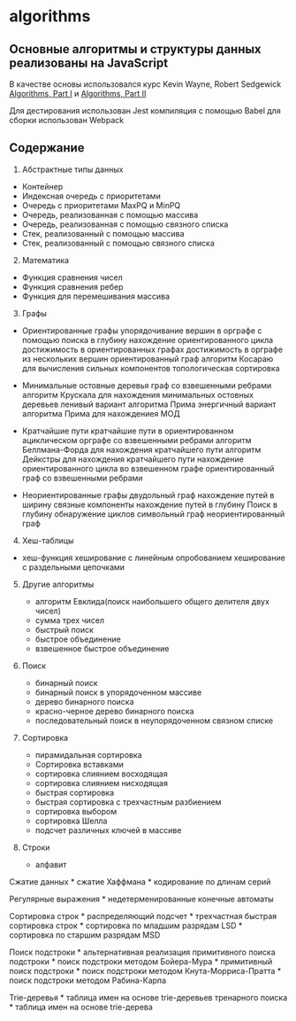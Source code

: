 # algorithms

## Основные алгоритмы и структуры данных реализованы на JavaScript

В качестве основы использовался курс Kevin Wayne, Robert Sedgewick
[Algorithms, Part I](https://www.coursera.org/learn/algorithms-part1)
и
[Algorithms, Part II](https://www.coursera.org/learn/algorithms-part2)

Для дестирования использован Jest
компиляция с помощью Babel
для сборки использован Webpack

## Содержание

1. Абстрактные типы данных
  * Контейнер
  * Индексная очередь с приоритетами
  * Очередь с приоритетами MaxPQ и MinPQ
  * Очередь, реализованная с помощью массива
  * Очередь, реализованная с помощью связного списка
  * Стек, реализованный с помощью массива
  * Стек, реализованный с помощью связного списка


2. Математика
  * Функция сравнения чисел
  * Функция сравнения ребер
  * Функция для перемешивания массива

3. Графы
  * Ориентированные графы
      упорядочивание вершин в орграфе с помощью поиска в глубину
      нахождение ориентированного цикла
      достижимость в ориентированных графах
      достижимость в орграфе из нескольких вершин
      ориентированный граф
      алгоритм Косараю для вычисления сильных компонентов
      топологическая сортировка

   * Минимальные остовные деревья
      граф со взвешенными ребрами
      алгоритм Крускала для нахождения минимальных остовных деревьев
      ленивый вариант алгоритма Прима
      энергичный вариант алгоритма Прима для нахождениея МОД


   * Кратчайшие пути
      кратчайшие пути в ориентированном ациклическом орграфе со взвешенными ребрами
      алгоритм Беллмана-Форда для нахождения кратчайшего пути
      алгоритм Дейкстры для нахождения кратчайшего пути
      нахождение ориентированного цикла во взвешенном графе
      ориентированный граф со взвешенными ребрами

  * Неориентированные графы
      двудольный граф
      нахождение путей в ширину
      связные компоненты
      нахождение путей в глубину
      Поиск в глубину
      обнаружение циклов
      символьный граф
      неориентированный граф

4. Хеш-таблицы
  * хеш-функция
      хеширование с линейным опробованием
      хеширование с раздельными цепочками


5. Другие алгоритмы
    * алгоритм Евклида(поиск наибольшего общего делителя двух чисел)
    * сумма трех чисел
    * быстрый поиск
    * быстрое объединение
    * взвешенное быстрое объединение

6. Поиск
    * бинарный поиск
    * бинарный поиск в упорядоченном массиве
    * дерево бинарного поиска
    * красно-черное дерево бинарного поиска
    * последовательный поиск в неупорядоченном связном списке

7. Сортировка
    * пирамидальная сортировка
    * Сортировка вставками
    * сортировка слиянием восходящая
    * сортировка слиянием нисходящая
    * быстрая сортировка
    * быстрая сортировка с трехчастным разбиением
    * сортировка выбором
    * сортировка Шелла
    * подсчет различных ключей в массиве

8. Строки
    * алфавит

  Сжатие данных
    * сжатие Хаффмана
    * кодирование по длинам серий

  Регулярные выражения
    * недетерменированные конечные автоматы

  Сортировка строк
    * распределяющий подсчет
    * трехчастная быстрая сортировка строк
    * сортировка по младшим разрядам LSD
    * сортировка по старшим разрядам MSD

  Поиск подстроки
    * альтернативная реализация примитивного поиска подстроки
    * поиск подстроки методом Бойера-Мура
    * примитивный поиск подстроки
    * поиск подстроки методом Кнута-Морриса-Пратта
    * поиск подстроки методом Рабина-Карпа

  Trie-деревья
    * таблица имен на основе trie-деревьев тренарного поиска
    * таблица имен на основе trie-дерева


